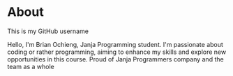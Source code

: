 # About
This is my GitHub username

Hello, I'm Brian Ochieng, Janja Programming student. I'm passionate about coding or rather programming, aiming to enhance my skills and explore new opportunities in this course.
Proud of Janja Programmers company and the team as a whole